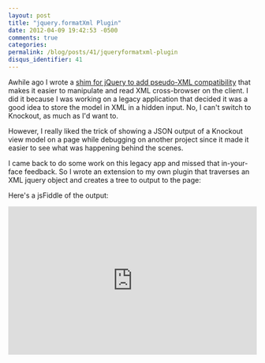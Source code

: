 ```yaml
---
layout: post
title: "jquery.formatXml Plugin"
date: 2012-04-09 19:42:53 -0500
comments: true
categories:
permalink: /blog/posts/41/jqueryformatxml-plugin
disqus_identifier: 41
---
```


Awhile ago I wrote a [shim for jQuery to add pseudo-XML compatibility](https://github.com/kamranayub/jQuery-XML-Helper) that makes it easier to manipulate and read XML cross-browser on the client. I did it because I was working on a legacy application that decided it was a good idea to store the model in XML in a hidden input. No, I can't switch to Knockout, as much as I'd want to.

However, I really liked the trick of showing a JSON output of a Knockout view model on a page while debugging on another project since it made it easier to see what was happening behind the scenes.

I came back to do some work on this legacy app and missed that in-your-face feedback. So I wrote an extension to my own plugin that traverses an XML jquery object and creates a tree to output to the page:

<script src="https://gist.github.com/2346014.js?file=jquery.formatXml.js"></script>

Here's a jsFiddle of the output:

<iframe style="width: 100%; height: 300px" src="http://jsfiddle.net/kamranayub/XJGLe/embedded/" allowfullscreen="allowfullscreen" frameborder="0"></iframe>